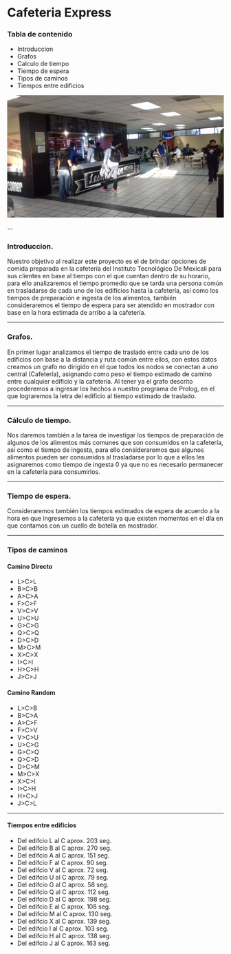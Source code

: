 

# Cafeteria Express


### Tabla de contenido



 * Introduccion
 * Grafos
 * Calculo de  tiempo
 * Tiempo de espera
 * Tipos de caminos
 * Tiempos entre edificios
 
![](https://github.com/VicM88/123/blob/master/5.jpg) 

--

### Introduccion.

Nuestro objetivo al realizar este proyecto es el de brindar opciones de comida preparada en la cafetería del Instituto Tecnológico De Mexicali para sus clientes en base al tiempo con el que cuentan dentro de su horario, para ello analizaremos el tiempo promedio que se tarda una persona común en trasladarse de cada uno de los edificios hasta la cafetería, así como los tiempos de preparación e ingesta de los alimentos, también consideraremos el tiempo de espera para ser atendido en mostrador con base en la hora estimada de arribo a la cafetería.

---

### Grafos.

En primer lugar analizamos el tiempo de traslado entre cada uno de los edificios con base a la distancia y ruta común entre ellos, con estos datos creamos un grafo no dirigido en el que todos los nodos se conectan a uno central (Cafetería), asignando como peso el tiempo estimado de camino entre cualquier edificio y la cafetería. Al tener ya el grafo descrito procederemos a ingresar los hechos a nuestro programa de Prolog, en el que lograremos la letra del edificio al tiempo estimado de traslado.

---

### Cálculo de tiempo.

Nos daremos también a la tarea de investigar los tiempos de preparación de algunos de los alimentos más comunes que son consumidos en la cafetería, así como el tiempo de ingesta, para ello consideraremos que algunos alimentos pueden ser consumidos al trasladarse por lo que a ellos les asignaremos como tiempo de ingesta 0 ya que no es necesario permanecer en la cafetería para consumirlos.

---


### Tiempo de espera.

Consideraremos también los tiempos estimados de espera de acuerdo a la hora en que ingresemos a la cafetería ya que existen momentos en el día en que contamos con un cuello de botella en mostrador.

---

### Tipos de caminos

#### Camino Directo

- L>C>L
- B>C>B
- A>C>A
- F>C>F
- V>C>V
- U>C>U
- G>C>G
- Q>C>Q
- D>C>D
- M>C>M
- X>C>X
- I>C>I
- H>C>H
- J>C>J

#### Camino Random

- L>C>B
- B>C>A
- A>C>F
- F>C>V
- V>C>U
- U>C>G
- G>C>Q
- Q>C>D
- D>C>M
- M>C>X
- X>C>I
- I>C>H
- H>C>J
- J>C>L

---

#### Tiempos entre edificios

- Del edifcio L al C aprox. 203 seg.
- Del edifcio B al C aprox. 270 seg.
- Del edifcio A al C aprox. 151 seg.
- Del edifcio F al C aprox. 90 seg.
- Del edifcio V al C aprox. 72 seg.
- Del edifcio U al C aprox. 79 seg.
- Del edifcio G al C aprox. 58 seg.
- Del edifcio Q al C aprox. 112 seg.
- Del edifcio D al C aprox. 198 seg.
- Del edifcio E al C aprox. 108 seg.
- Del edifcio M al C aprox. 130 seg.
- Del edifcio X al C aprox. 139 seg.
- Del edifcio I al C aprox. 103 seg.
- Del edifcio H al C aprox. 138 seg.
- Del edifcio J al C aprox. 163 seg.



